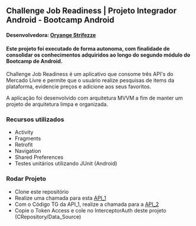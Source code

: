 ##  Challenge Job Readiness | Projeto Integrador Android - Bootcamp Android

#### Desenvolvedora: [Oryange Strifezze](https://github.com/oryangestrifezze)

#### Este projeto foi executado de forma autonoma, com finalidade de consolidar os conhecimentos adquiridos ao longo do segundo módulo do Bootcamp de Android.

Challenge Job Readiness é um aplicativo que consome três API's do Mercado Livre e permite que o usuário realize pesquisas de items da plataforma, evidencie preços e adicione aos seus favoritos.

A aplicação foi desenvolvido com arquitetura MVVM a fim de manter um projeto de arquitetura limpa e organizada.

### Recursos utilizados
- Activity
- Fragments
- Retrofit 
- Navigation
- Shared Preferences 
- Testes unitários utilizando JUnit (Android)

### Rodar Projeto
- Clone este repositório
- Realize uma chamada para esta [API_1](https://auth.mercadolivre.com.br/authorization?response_type=code&client_id=2200225733175765&redirect_uri=https://www.alkemy.org)
- Com o Código TG da API_1, realize a chamada para a [API_2](https://api.mercadolibre.com/oauth/token?grant_type=authorization_code&client_id=2200225733175765&client_secret=f9ehl4HEVc22uLCvORQevFhmLUfudaqh&code=TG-62c0449234126f00135116e3-795944208&redirect_uri=https://www.alkemy.org)  
- Copie o Token Access e cole no InterceptorAuth deste projeto (CRepository/Data_Source) 
